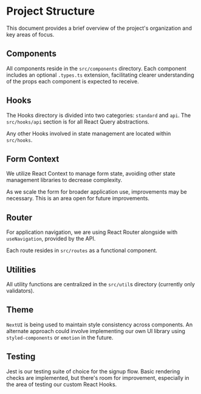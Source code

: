 # Project Structure

This document provides a brief overview of the project's organization and key areas of focus.

## Components

All components reside in the `src/components` directory. Each component includes an optional `.types.ts` extension, facilitating clearer understanding of the props each component is expected to receive.

## Hooks

The Hooks directory is divided into two categories: `standard` and `api`. The `src/hooks/api` section is for all React Query abstractions.

Any other Hooks involved in state management are located within `src/hooks`.

## Form Context

We utilize React Context to manage form state, avoiding other state management libraries to decrease complexity.

As we scale the form for broader application use, improvements may be necessary. This is an area open for future improvements.

## Router

For application navigation, we are using React Router alongside with `useNavigation`, provided by the API.

Each route resides in `src/routes` as a functional component.

## Utilities

All utility functions are centralized in the `src/util`s directory (currently only validators).

## Theme

`NextUI` is being used to maintain style consistency across components. An alternate approach could involve implementing our own UI library using `styled-components` or `emotion` in the future.

## Testing

Jest is our testing suite of choice for the signup flow. Basic rendering checks are implemented, but there's room for improvement, especially in the area of testing our custom React Hooks.
